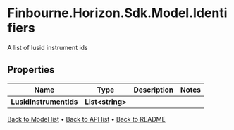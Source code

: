 # Finbourne.Horizon.Sdk.Model.Identifiers
A list of lusid instrument ids

## Properties

Name | Type | Description | Notes
------------ | ------------- | ------------- | -------------
**LusidInstrumentIds** | **List&lt;string&gt;** |  | 

[Back to Model list](../README.md#documentation-for-models) &#8226; [Back to API list](../README.md#documentation-for-api-endpoints) &#8226; [Back to README](../README.md)

